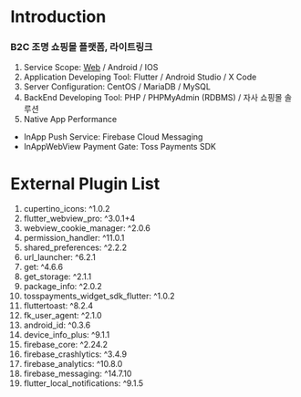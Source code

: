 # Introduction
<h3>B2C 조명 쇼핑몰 플랫폼, 라이트링크</h3>

1. Service Scope: [Web](https://lightlink.co.kr/?pn=main) / Android / IOS
2. Application Developing Tool: Flutter / Android Studio / X Code
3. Server Configuration: CentOS / MariaDB / MySQL
4. BackEnd Developing Tool: PHP / PHPMyAdmin (RDBMS) / 자사 쇼핑몰 솔루션
5. Native App Performance

- InApp Push Service: Firebase Cloud Messaging
- InAppWebView Payment Gate: Toss Payments SDK

# External Plugin List
1. cupertino_icons: ^1.0.2
2. flutter_webview_pro: ^3.0.1+4
3. webview_cookie_manager: ^2.0.6
4. permission_handler: ^11.0.1
5. shared_preferences: ^2.2.2
6. url_launcher: ^6.2.1
7. get: ^4.6.6
8. get_storage: ^2.1.1
9. package_info: ^2.0.2
10. tosspayments_widget_sdk_flutter: ^1.0.2
11. fluttertoast: ^8.2.4
12. fk_user_agent: ^2.1.0
13. android_id: ^0.3.6
14. device_info_plus: ^9.1.1
15. firebase_core: ^2.24.2
16. firebase_crashlytics: ^3.4.9
17. firebase_analytics: ^10.8.0
18. firebase_messaging: ^14.7.10
19. flutter_local_notifications: ^9.1.5